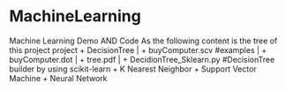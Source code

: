 # MachineLearning
Machine Learning Demo AND Code
As the following content is the tree of this project
project
      + DecisionTree
      |     + buyComputer.scv          #examples
      |     + buyComputer.dot
      |     + tree.pdf
      |     + DecidionTree_Sklearn.py  #DecisionTree builder by using scikit-learn
      + K Nearest Neighbor
      + Support Vector Machine
      + Neural Network

